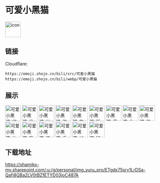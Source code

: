 # 可爱小黑猫
<img src="https://emoji.shojo.cn/bili/src/可爱小黑猫/icon.png" width="50" height="50" alt="icon">

## 链接
Cloudflare:
```
https://emoji.shojo.cn/bili/src/可爱小黑猫
https://emoji.shojo.cn/bili/webp/可爱小黑猫
```
## 展示
<img src="https://emoji.shojo.cn/bili/src/可爱小黑猫/可爱小黑猫-嗨.png" width="50" height="50" alt="可爱小黑猫-嗨">
<img src="https://emoji.shojo.cn/bili/src/可爱小黑猫/可爱小黑猫-呆呆.png" width="50" height="50" alt="可爱小黑猫-呆呆">
<img src="https://emoji.shojo.cn/bili/src/可爱小黑猫/可爱小黑猫-崩溃.png" width="50" height="50" alt="可爱小黑猫-崩溃">
<img src="https://emoji.shojo.cn/bili/src/可爱小黑猫/可爱小黑猫-流汗.png" width="50" height="50" alt="可爱小黑猫-流汗">
<img src="https://emoji.shojo.cn/bili/src/可爱小黑猫/可爱小黑猫-在画了.png" width="50" height="50" alt="可爱小黑猫-在画了">
<img src="https://emoji.shojo.cn/bili/src/可爱小黑猫/可爱小黑猫-睡觉.png" width="50" height="50" alt="可爱小黑猫-睡觉">
<img src="https://emoji.shojo.cn/bili/src/可爱小黑猫/可爱小黑猫-摸鱼.png" width="50" height="50" alt="可爱小黑猫-摸鱼">
<img src="https://emoji.shojo.cn/bili/src/可爱小黑猫/可爱小黑猫-生气.png" width="50" height="50" alt="可爱小黑猫-生气">
<img src="https://emoji.shojo.cn/bili/src/可爱小黑猫/可爱小黑猫-路过.png" width="50" height="50" alt="可爱小黑猫-路过">
<img src="https://emoji.shojo.cn/bili/src/可爱小黑猫/可爱小黑猫-比心.png" width="50" height="50" alt="可爱小黑猫-比心">
<img src="https://emoji.shojo.cn/bili/src/可爱小黑猫/可爱小黑猫-静音.png" width="50" height="50" alt="可爱小黑猫-静音">
<img src="https://emoji.shojo.cn/bili/src/可爱小黑猫/可爱小黑猫-流泪.png" width="50" height="50" alt="可爱小黑猫-流泪">
<img src="https://emoji.shojo.cn/bili/src/可爱小黑猫/可爱小黑猫-委屈.png" width="50" height="50" alt="可爱小黑猫-委屈">
<img src="https://emoji.shojo.cn/bili/src/可爱小黑猫/可爱小黑猫-加载中.png" width="50" height="50" alt="可爱小黑猫-加载中">
<img src="https://emoji.shojo.cn/bili/src/可爱小黑猫/可爱小黑猫-疑问.png" width="50" height="50" alt="可爱小黑猫-疑问">

## 下载地址

https://shamiko-my.sharepoint.com/:u:/g/personal/img_yuru_pro/ETgdx75srv1LrDSa-Qafi8QBa2LV0tBZfETYD03joC487A